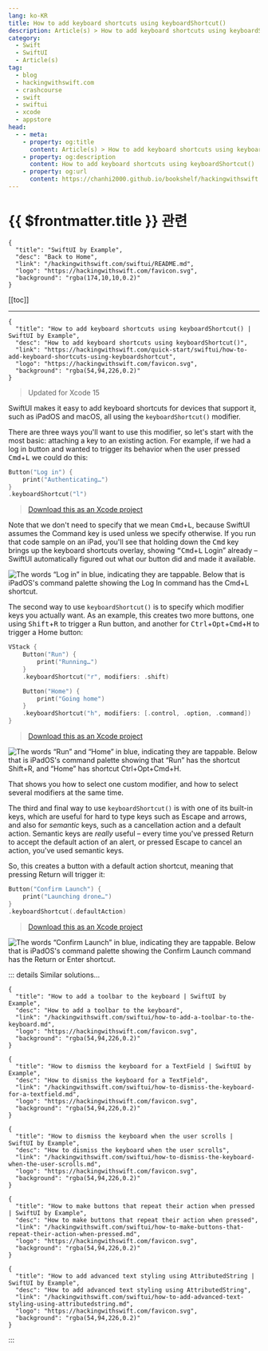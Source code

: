 ```yaml
---
lang: ko-KR
title: How to add keyboard shortcuts using keyboardShortcut()
description: Article(s) > How to add keyboard shortcuts using keyboardShortcut()
category:
  - Swift
  - SwiftUI
  - Article(s)
tag: 
  - blog
  - hackingwithswift.com
  - crashcourse
  - swift
  - swiftui
  - xcode
  - appstore
head:
  - - meta:
    - property: og:title
      content: Article(s) > How to add keyboard shortcuts using keyboardShortcut()
    - property: og:description
      content: How to add keyboard shortcuts using keyboardShortcut()
    - property: og:url
      content: https://chanhi2000.github.io/bookshelf/hackingwithswift.com/swiftui/how-to-add-keyboard-shortcuts-using-keyboardshortcut.html
---
```


# {{ $frontmatter.title }} 관련

```component VPCard
{
  "title": "SwiftUI by Example",
  "desc": "Back to Home",
  "link": "/hackingwithswift.com/swiftui/README.md",
  "logo": "https://hackingwithswift.com/favicon.svg",
  "background": "rgba(174,10,10,0.2)"
}
```

[[toc]]

---

```component VPCard
{
  "title": "How to add keyboard shortcuts using keyboardShortcut() | SwiftUI by Example",
  "desc": "How to add keyboard shortcuts using keyboardShortcut()",
  "link": "https://hackingwithswift.com/quick-start/swiftui/how-to-add-keyboard-shortcuts-using-keyboardshortcut",
  "logo": "https://hackingwithswift.com/favicon.svg",
  "background": "rgba(54,94,226,0.2)"
}
```

> Updated for Xcode 15

SwiftUI makes it easy to add keyboard shortcuts for devices that support it, such as iPadOS and macOS, all using the `keyboardShortcut()` modifier.

There are three ways you'll want to use this modifier, so let's start with the most basic: attaching a key to an existing action. For example, if we had a log in button and wanted to trigger its behavior when the user pressed <kbd>Cmd</kbd>+<kbd>L</kbd> we could do this:

```swift
Button("Log in") {
    print("Authenticating…")
}
.keyboardShortcut("l")
```

> [<FontIcon icon="fas fa-file-zipper"/>Download this as an Xcode project](https://hackingwithswift.com/files/projects/swiftui/how-to-add-keyboard-shortcuts-using-keyboardshortcut-1.zip)

Note that we don't need to specify that we mean <kbd>Cmd</kbd>+<kbd>L</kbd>, because SwiftUI assumes the Command key is used unless we specify otherwise. If you run that code sample on an iPad, you'll see that holding down the <kbd>Cmd</kbd> key brings up the keyboard shortcuts overlay, showing <kbd>“Cmd</kbd>+<kbd>L</kbd> Login” already – SwiftUI automatically figured out what our button did and made it available.

![The words “Log in” in blue, indicating they are tappable. Below that is iPadOS's command palette showing the Log In command has the <kbd>Cmd</kbd>+<kbd>L</kbd> shortcut.](https://hackingwithswift.com/img/books/quick-start/swiftui/how-to-add-keyboard-shortcuts-using-keyboardshortcut-1~dark.png)

The second way to use `keyboardShortcut()` is to specify which modifier keys you actually want. As an example, this creates two more buttons, one using <kbd>Shift</kbd>+<kbd>R</kbd> to trigger a Run button, and another for <kbd>Ctrl</kbd>+<kbd>Opt</kbd>+<kbd>Cmd</kbd>+<kbd>H</kbd> to trigger a Home button:

```swift
VStack {
    Button("Run") {
        print("Running…")
    }
    .keyboardShortcut("r", modifiers: .shift)

    Button("Home") {
        print("Going home")
    }
    .keyboardShortcut("h", modifiers: [.control, .option, .command])
}
```

> [<FontIcon icon="fas fa-file-zipper"/>Download this as an Xcode project](https://hackingwithswift.com/files/projects/swiftui/how-to-add-keyboard-shortcuts-using-keyboardshortcut-2.zip)

![The words “Run” and “Home” in blue, indicating they are tappable. Below that is iPadOS's command palette showing that “Run” has the shortcut <kbd>Shift</kbd>+<kbd>R</kbd>, and “Home” has shortcut <kbd>Ctrl</kbd>+<kbd>Opt</kbd>+<kbd>Cmd</kbd>+<kbd>H</kbd>.](https://hackingwithswift.com/img/books/quick-start/swiftui/how-to-add-keyboard-shortcuts-using-keyboardshortcut-2~dark.png)

That shows you how to select one custom modifier, and how to select several modifiers at the same time.

The third and final way to use `keyboardShortcut()` is with one of its built-in keys, which are useful for hard to type keys such as Escape and arrows, and also for *semantic* keys, such as a cancellation action and a default action. Semantic keys are *really* useful – every time you've pressed Return to accept the default action of an alert, or pressed Escape to cancel an action, you've used semantic keys.

So, this creates a button with a default action shortcut, meaning that pressing Return will trigger it:

```swift
Button("Confirm Launch") {
    print("Launching drone…")
}
.keyboardShortcut(.defaultAction)
```

> [<FontIcon icon="fas fa-file-zipper"/>Download this as an Xcode project](https://hackingwithswift.com/files/projects/swiftui/how-to-add-keyboard-shortcuts-using-keyboardshortcut-3.zip)

![The words “Confirm Launch” in blue, indicating they are tappable. Below that is iPadOS's command palette showing the Confirm Launch command has the <kbd>Return</kbd> or <kbd>Enter</kbd> shortcut.](https://hackingwithswift.com/img/books/quick-start/swiftui/how-to-add-keyboard-shortcuts-using-keyboardshortcut-3~dark.png)

::: details Similar solutions…

```component VPCard
{
  "title": "How to add a toolbar to the keyboard | SwiftUI by Example",
  "desc": "How to add a toolbar to the keyboard",
  "link": "/hackingwithswift.com/swiftui/how-to-add-a-toolbar-to-the-keyboard.md",
  "logo": "https://hackingwithswift.com/favicon.svg",
  "background": "rgba(54,94,226,0.2)"
}
```

```component VPCard
{
  "title": "How to dismiss the keyboard for a TextField | SwiftUI by Example",
  "desc": "How to dismiss the keyboard for a TextField",
  "link": "/hackingwithswift.com/swiftui/how-to-dismiss-the-keyboard-for-a-textfield.md",
  "logo": "https://hackingwithswift.com/favicon.svg",
  "background": "rgba(54,94,226,0.2)"
}
```

```component VPCard
{
  "title": "How to dismiss the keyboard when the user scrolls | SwiftUI by Example",
  "desc": "How to dismiss the keyboard when the user scrolls",
  "link": "/hackingwithswift.com/swiftui/how-to-dismiss-the-keyboard-when-the-user-scrolls.md",
  "logo": "https://hackingwithswift.com/favicon.svg",
  "background": "rgba(54,94,226,0.2)"
}
```

```component VPCard
{
  "title": "How to make buttons that repeat their action when pressed | SwiftUI by Example",
  "desc": "How to make buttons that repeat their action when pressed",
  "link": "/hackingwithswift.com/swiftui/how-to-make-buttons-that-repeat-their-action-when-pressed.md",
  "logo": "https://hackingwithswift.com/favicon.svg",
  "background": "rgba(54,94,226,0.2)"
}
```

```component VPCard
{
  "title": "How to add advanced text styling using AttributedString | SwiftUI by Example",
  "desc": "How to add advanced text styling using AttributedString",
  "link": "/hackingwithswift.com/swiftui/how-to-add-advanced-text-styling-using-attributedstring.md",
  "logo": "https://hackingwithswift.com/favicon.svg",
  "background": "rgba(54,94,226,0.2)"
}
```

:::

